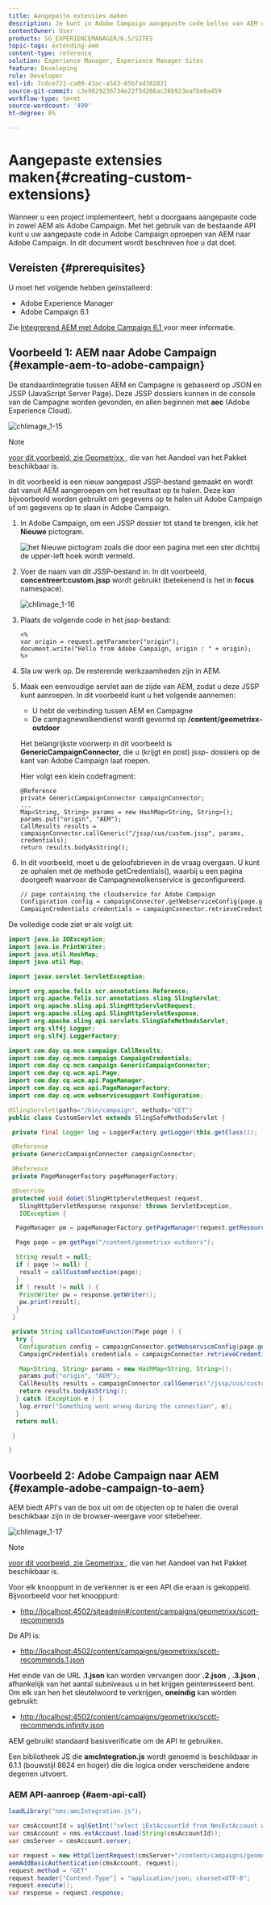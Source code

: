 ```yaml
---
title: Aangepaste extensies maken
description: Je kunt in Adobe Campaign aangepaste code bellen van AEM naar Adobe Campaign.
contentOwner: User
products: SG_EXPERIENCEMANAGER/6.5/SITES
topic-tags: extending-aem
content-type: reference
solution: Experience Manager, Experience Manager Sites
feature: Developing
role: Developer
exl-id: 7cdce721-ca00-43ac-a543-85bfad382821
source-git-commit: c3e9029236734e22f5d266ac26b923eafbe0a459
workflow-type: tm+mt
source-wordcount: '499'
ht-degree: 0%

---
```


# Aangepaste extensies maken{#creating-custom-extensions}

Wanneer u een project implementeert, hebt u doorgaans aangepaste code in zowel AEM als Adobe Campaign. Met het gebruik van de bestaande API kunt u uw aangepaste code in Adobe Campaign oproepen van AEM naar Adobe Campaign. In dit document wordt beschreven hoe u dat doet.

## Vereisten {#prerequisites}

U moet het volgende hebben geïnstalleerd:

* Adobe Experience Manager
* Adobe Campaign 6.1

Zie [ Integrerend AEM met Adobe Campaign 6.1 ](/help/sites-administering/campaignonpremise.md) voor meer informatie.

## Voorbeeld 1: AEM naar Adobe Campaign {#example-aem-to-adobe-campaign}

De standaardintegratie tussen AEM en Campagne is gebaseerd op JSON en JSSP (JavaScript Server Page). Deze JSSP dossiers kunnen in de console van de Campagne worden gevonden, en allen beginnen met **aec** (Adobe Experience Cloud).

![ chlimage_1-15 ](assets/chlimage_1-15a.png)

>[!NOTE]
>
>[ voor dit voorbeeld, zie Geometrixx ](/help/sites-developing/we-retail.md), die van het Aandeel van het Pakket beschikbaar is.

In dit voorbeeld is een nieuw aangepast JSSP-bestand gemaakt en wordt dat vanuit AEM aangeroepen om het resultaat op te halen. Deze kan bijvoorbeeld worden gebruikt om gegevens op te halen uit Adobe Campaign of om gegevens op te slaan in Adobe Campaign.

1. In Adobe Campaign, om een JSSP dossier tot stand te brengen, klik het **Nieuwe** pictogram.

   ![ het Nieuwe pictogram zoals die door een pagina met een ster dichtbij de upper-left hoek wordt vermeld.](do-not-localize/chlimage_1-4a.png)

1. Voer de naam van dit JSSP-bestand in. In dit voorbeeld, **concentreert:custom.jssp** wordt gebruikt (betekenend is het in **focus** namespace).

   ![ chlimage_1-16 ](assets/chlimage_1-16a.png)

1. Plaats de volgende code in het jssp-bestand:

   ```
   <%
   var origin = request.getParameter("origin");
   document.write("Hello from Adobe Campaign, origin : " + origin);
   %>
   ```

1. Sla uw werk op. De resterende werkzaamheden zijn in AEM.
1. Maak een eenvoudige servlet aan de zijde van AEM, zodat u deze JSSP kunt aanroepen. In dit voorbeeld kunt u het volgende aannemen:

   * U hebt de verbinding tussen AEM en Campagne
   * De campagnewolkendienst wordt gevormd op **/content/geometrixx-outdoor**

   Het belangrijkste voorwerp in dit voorbeeld is **GenericCampaignConnector**, die u (krijgt en post) jssp- dossiers op de kant van Adobe Campaign laat roepen.

   Hier volgt een klein codefragment:

   ```
   @Reference
   private GenericCampaignConnector campaignConnector;
   ...
   Map<String, String> params = new HashMap<String, String>();
   params.put("origin", "AEM");
   CallResults results = campaignConnector.callGeneric("/jssp/cus/custom.jssp", params, credentials);
   return results.bodyAsString();
   ```

1. In dit voorbeeld, moet u de geloofsbrieven in de vraag overgaan. U kunt ze ophalen met de methode getCredentials(), waarbij u een pagina doorgeeft waarvoor de Campagnewolkenservice is geconfigureerd.

   ```xml
   // page containing the cloudservice for Adobe Campaign
   Configuration config = campaignConnector.getWebserviceConfig(page.getContentResource().getParent());
   CampaignCredentials credentials = campaignConnector.retrieveCredentials(config);
   ```

De volledige code ziet er als volgt uit:

```java
import java.io.IOException;
import java.io.PrintWriter;
import java.util.HashMap;
import java.util.Map;

import javax.servlet.ServletException;

import org.apache.felix.scr.annotations.Reference;
import org.apache.felix.scr.annotations.sling.SlingServlet;
import org.apache.sling.api.SlingHttpServletRequest;
import org.apache.sling.api.SlingHttpServletResponse;
import org.apache.sling.api.servlets.SlingSafeMethodsServlet;
import org.slf4j.Logger;
import org.slf4j.LoggerFactory;

import com.day.cq.mcm.campaign.CallResults;
import com.day.cq.mcm.campaign.CampaignCredentials;
import com.day.cq.mcm.campaign.GenericCampaignConnector;
import com.day.cq.wcm.api.Page;
import com.day.cq.wcm.api.PageManager;
import com.day.cq.wcm.api.PageManagerFactory;
import com.day.cq.wcm.webservicesupport.Configuration;

@SlingServlet(paths="/bin/campaign", methods="GET")
public class CustomServlet extends SlingSafeMethodsServlet {

 private final Logger log = LoggerFactory.getLogger(this.getClass());

 @Reference
 private GenericCampaignConnector campaignConnector;

 @Reference
 private PageManagerFactory pageManagerFactory;

 @Override
 protected void doGet(SlingHttpServletRequest request,
   SlingHttpServletResponse response) throws ServletException,
   IOException {

  PageManager pm = pageManagerFactory.getPageManager(request.getResourceResolver());

  Page page = pm.getPage("/content/geometrixx-outdoors");

  String result = null;
  if ( page != null) {
   result = callCustomFunction(page);
  }
  if ( result != null ) {
   PrintWriter pw = response.getWriter();
   pw.print(result);
  }
 }

 private String callCustomFunction(Page page ) {
  try {
   Configuration config = campaignConnector.getWebserviceConfig(page.getContentResource().getParent());
   CampaignCredentials credentials = campaignConnector.retrieveCredentials(config);

   Map<String, String> params = new HashMap<String, String>();
   params.put("origin", "AEM");
   CallResults results = campaignConnector.callGeneric("/jssp/cus/custom.jssp", params, credentials);
   return results.bodyAsString();
  } catch (Exception e ) {
   log.error("Something went wrong during the connection", e);
  }
  return null;

 }

}
```

## Voorbeeld 2: Adobe Campaign naar AEM {#example-adobe-campaign-to-aem}

AEM biedt API&#39;s van de box uit om de objecten op te halen die overal beschikbaar zijn in de browser-weergave voor sitebeheer.

![ chlimage_1-17 ](assets/chlimage_1-17a.png)

>[!NOTE]
>
>[ voor dit voorbeeld, zie Geometrixx ](/help/sites-developing/we-retail.md), die van het Aandeel van het Pakket beschikbaar is.

Voor elk knooppunt in de verkenner is er een API die eraan is gekoppeld. Bijvoorbeeld voor het knooppunt:

* [ http://localhost:4502/siteadmin#/content/campaigns/geometrixx/scott-recommends](http://localhost:4502/siteadmin#/content/campaigns/geometrixx/scott-recommends)

De API is:

* [ http://localhost:4502/content/campaigns/geometrixx/scott-recommends.1.json](http://localhost:4502/content/campaigns/geometrixx/scott-recommends.2.json)

Het einde van de URL **.1.json** kan worden vervangen door **.2.json** , **.3.json** , afhankelijk van het aantal subniveaus u in het krijgen geinteresseerd bent. Om elk van hen het sleutelwoord te verkrijgen, **oneindig** kan worden gebruikt:

* [ http://localhost:4502/content/campaigns/geometrixx/scott-recommends.infinity.json](http://localhost:4502/content/campaigns/geometrixx/scott-recommends.2.json)

AEM gebruikt standaard basisverificatie om de API te gebruiken.

Een bibliotheek JS die **amcIntegration.js** wordt genoemd is beschikbaar in 6.1.1 (bouwstijl 8624 en hoger) die die logica onder verscheidene andere degenen uitvoert.

### AEM API-aanroep {#aem-api-call}

```java
loadLibrary("nms:amcIntegration.js");

var cmsAccountId = sqlGetInt("select iExtAccountId from NmsExtAccount where sName=$(sz)","aemInstance")
var cmsAccount = nms.extAccount.load(String(cmsAccountId));
var cmsServer = cmsAccount.server;

var request = new HttpClientRequest(cmsServer+"/content/campaigns/geometrixx.infinity.json")
aemAddBasicAuthentication(cmsAccount, request);
request.method = "GET"
request.header["Content-Type"] = "application/json; charset=UTF-8";
request.execute();
var response = request.response;
```
